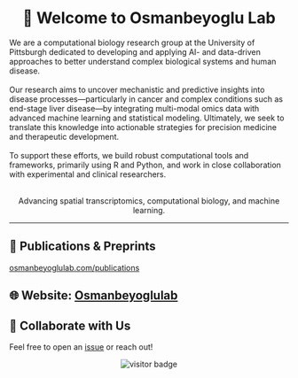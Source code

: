 
<h1 align="center"> 👋 Welcome to Osmanbeyoglu Lab</h1>

We are a computational biology research group at the University of Pittsburgh dedicated to developing and applying AI- and data-driven approaches to better understand complex biological systems and human disease.<br><br>
Our research aims to uncover mechanistic and predictive insights into disease processes—particularly in cancer and complex conditions such as end-stage liver disease—by integrating multi-modal omics data with advanced machine learning and statistical modeling. Ultimately, we seek to translate this knowledge into actionable strategies for precision medicine and therapeutic development.<br><br>
To support these efforts, we build robust computational tools and frameworks, primarily using R and Python, and work in close collaboration with experimental and clinical researchers.<br><br>

<p align="center">
  Advancing spatial transcriptomics, computational biology, and machine learning.  
</p>

---

## 📄 Publications & Preprints

[osmanbeyoglulab.com/publications](https://www.osmanbeyoglulab.com/publications)



## 🌐 **Website**: [Osmanbeyoglulab](https://osmanbeyoglulab.com)  




## 🤝 Collaborate with Us
Feel free to open an [issue](https://github.com/your-org/welcome/issues) or reach out!



<p align="center">
  <img src="https://visitor-badge.laobi.icu/badge?page_id=your-org.welcome" alt="visitor badge"/>
</p>
